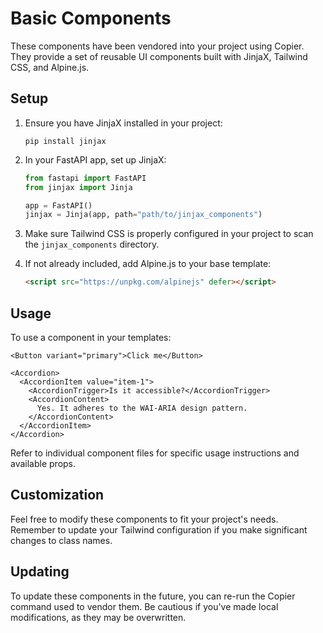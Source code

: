 # Basic Components

These components have been vendored into your project using Copier. They provide a set of reusable UI components built with JinjaX, Tailwind CSS, and Alpine.js.

## Setup

1. Ensure you have JinjaX installed in your project:
   ```
   pip install jinjax
   ```

2. In your FastAPI app, set up JinjaX:
   ```python
   from fastapi import FastAPI
   from jinjax import Jinja
   
   app = FastAPI()
   jinjax = Jinja(app, path="path/to/jinjax_components")
   ```

3. Make sure Tailwind CSS is properly configured in your project to scan the `jinjax_components` directory.

4. If not already included, add Alpine.js to your base template:
   ```html
   <script src="https://unpkg.com/alpinejs" defer></script>
   ```

## Usage

To use a component in your templates:

```jinja
<Button variant="primary">Click me</Button>

<Accordion>
  <AccordionItem value="item-1">
    <AccordionTrigger>Is it accessible?</AccordionTrigger>
    <AccordionContent>
      Yes. It adheres to the WAI-ARIA design pattern.
    </AccordionContent>
  </AccordionItem>
</Accordion>
```

Refer to individual component files for specific usage instructions and available props.

## Customization

Feel free to modify these components to fit your project's needs. Remember to update your Tailwind configuration if you make significant changes to class names.

## Updating

To update these components in the future, you can re-run the Copier command used to vendor them. Be cautious if you've made local modifications, as they may be overwritten.
